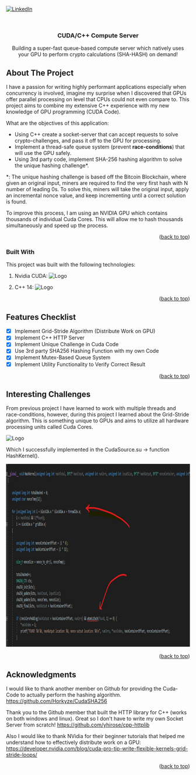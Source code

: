 <a name="readme-top"></a>

[![LinkedIn][linkedin-shield]][linkedin-url]

<!-- PROJECT LOGO -->
<br />
<div align="center">
  <h3 align="center">CUDA/C++ Compute Server</h3>
  <p align="center">
    Building a super-fast queue-based compute server which natively uses your GPU to perform crypto calculations (SHA-HASH) on demand!
    <br />
  </p>
</div>

<!-- ABOUT THE PROJECT -->
## About The Project

I have a passion for writing highly performant applications especially when concurrency is involved, imagine my surprise when I discovered that GPUs offer parallel processing on level that CPUs could not even compare to. This project aims to combine my extensive C++ experience with my new knowledge of GPU programming (CUDA Code).

What are the objectives of this application:
* Using C++ create a socket-server that can accept requests to solve crypto-challenges, and pass it off to the GPU for processing.
* Implement a thread-safe queue system (prevent **race-conditions**) that will use the GPU safely.
* Using 3rd party code, implement SHA-256 hashing algorithm to solve the unique hashing challenge*.

*: The unique hashing challenge is based off the Bitcoin Blockchain, where given an original input, miners are required to find the very first hash with N number of leading 0s. To solve this, miners will take the original input, apply an incremental nonce value, and keep incrementing until a correct solution is found.

To improve this process, I am using an NVIDIA GPU which contains thousands of individual Cuda Cores. This will allow me to hash thousands simultaneously and speed up the process. 

<p align="right">(<a href="#readme-top">back to top</a>)</p>

### Built With

This project was built with the following technologies:

1. Nvidia CUDA: <img src="https://upload.wikimedia.org/wikipedia/en/thumb/b/b9/Nvidia_CUDA_Logo.jpg/300px-Nvidia_CUDA_Logo.jpg" alt="Logo" width="100" height="80">
  
2. C++ 14: <img src="https://upload.wikimedia.org/wikipedia/commons/thumb/1/18/ISO_C%2B%2B_Logo.svg/306px-ISO_C%2B%2B_Logo.svg.png" alt="Logo" width="100" height="80">
  
<p align="right">(<a href="#readme-top">back to top</a>)</p>

<!-- ROADMAP -->
## Features Checklist

- [x] Implement Grid-Stride Algorithm (Distribute Work on GPU)
- [x] Implement C++ HTTP Server
- [x] Implement Unique Challenge in Cuda Code
- [x] Use 3rd party SHA256 Hashing Function with my own Code
- [x] Implement Mutex-Based Queue System
- [x] Implement Utility Functionality to Verify Correct Result

<p align="right">(<a href="#readme-top">back to top</a>)</p>


## Interesting Challenges

From previous project I have learned to work with multiple threads and race-conditions, however, during this project I learned about the Grid-Stride algorithm. This is something unique to GPUs and aims to utilize all hardware processing units called Cuda Cores. 

<img src="https://developer.nvidia.com/blog/parallelforall/wp-content/uploads/2017/01/cuda_indexing.png" alt="Logo" width="1000" height="500">

<br/>

Which I successfully implemented in the CudaSource.su -> function HashKernel().

<img src="images/grid_stride.png" alt="Logo" width="1000" height="500">

<p align="right">(<a href="#readme-top">back to top</a>)</p>


<!-- ACKNOWLEDGMENTS -->
## Acknowledgments

I would like to thank another member on Github for providing the Cuda-Code to actually perform the hashing algorithm.
https://github.com/Horkyze/CudaSHA256

Thank you to the Github member that built the HTTP library for C++ (works on both windows and linux). Great so I don't have to write my own Socket Server from scratch!
https://github.com/yhirose/cpp-httplib

Also I would like to thank NVidia for their beginner tutorials that helped me understand how to effectively distribute work on a GPU:
https://developer.nvidia.com/blog/cuda-pro-tip-write-flexible-kernels-grid-stride-loops/

<p align="right">(<a href="#readme-top">back to top</a>)</p>

<!-- MARKDOWN LINKS & IMAGES -->
[linkedin-shield]: https://img.shields.io/badge/-LinkedIn-black.svg?style=for-the-badge&logo=linkedin&colorB=555
[linkedin-url]: https://www.linkedin.com/in/ibrahim-element-7bb674213/
